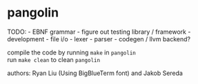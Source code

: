 # pangolin

TODO:
    - EBNF grammar
    - figure out testing library / framework
    - development 
        - file i/o
        - lexer
        - parser
        - codegen / llvm backend?

compile the code by running `make` in `pangolin`  
run `make clean` to clean `pangolin`

authors: Ryan Liu (Using BigBlueTerm font) and Jakob Sereda
